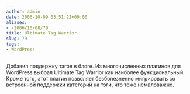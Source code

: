 ```yaml
---
author: admin
date: 2006-10-09 03:51:22+00:00
aliases:
- /2006/10/08/79
title: Ultimate Tag Warrior
slug: 79
tags:
- WordPress
---
```


Добавил поддержку тэгов в блоге. Из многочисленных плагинов для WordPress выбрал Ultimate Tag Warrior как наиболее функциональный. Кроме того, этот плагин позволяет безболезненно мигрировать со встроенной поддержки категорий на тэги, что тоже немаловажно.
